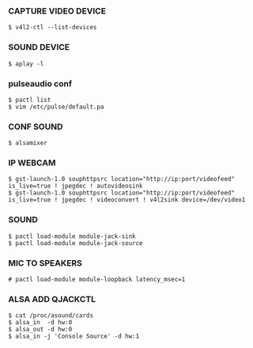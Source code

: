 ### CAPTURE VIDEO DEVICE
~~~
$ v4l2-ctl --list-devices
~~~

### SOUND DEVICE
~~~
$ aplay -l
~~~

### pulseaudio conf
~~~
$ pactl list
$ vim /etc/pulse/default.pa
~~~

### CONF SOUND
~~~
$ alsamixer
~~~

### IP WEBCAM
~~~
$ gst-launch-1.0 souphttpsrc location="http://ip:port/videofeed" is_live=true ! jpegdec ! autovideosink
$ gst-launch-1.0 souphttpsrc location="http://ip:port/videofeed" is_live=true ! jpegdec ! videoconvert ! v4l2sink device=/dev/video1
~~~

### SOUND
~~~
$ pactl load-module module-jack-sink
$ pactl load-module module-jack-source
~~~

### MIC TO SPEAKERS
~~~
# pactl load-module module-loopback latency_msec=1
~~~

### ALSA ADD QJACKCTL
~~~
$ cat /proc/asound/cards
$ alsa_in  -d hw:0
$ alsa_out -d hw:0
$ alsa_in -j 'Console Source' -d hw:1
~~~
